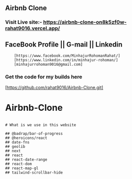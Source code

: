 ## Airbnb Clone

### Visit Live site:- https://airbnb-clone-on8k5zf0w-rahat9016.vercel.app/

## FaceBook Profile || G-mail || Linkedin

```
    [https://www.facebook.com/MinhajurRohomanRahat/]
    [https://www.linkedin.com/in/minhajur-rohoman/]
    [minhajurrohoman9016@gmail.com]
```

### Get the code for my builds here

[https://github.com/rahat9016/Airbnb-Clone.git]

# Airbnb-Clone

```

# What is we use in this website

## @badrap/bar-of-progress
## @heroicons/react
## date-fns
## geolib
## next
## react
## react-date-range
## react-dom
## react-map-gl
## tailwind-scrollbar-hide

```
